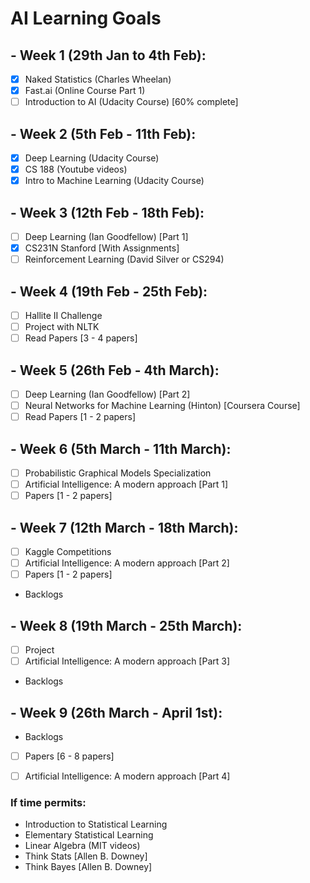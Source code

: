 # AI Learning Goals

## - Week 1 (29th Jan to 4th Feb):
- [X] Naked Statistics (Charles Wheelan)
- [X] Fast.ai (Online Course Part 1)
- [ ] Introduction to AI (Udacity Course) [60% complete]

## - Week 2 (5th Feb - 11th Feb):
- [X] Deep Learning (Udacity Course)
- [X] CS 188 (Youtube videos)
- [X] Intro to Machine Learning (Udacity Course)

## - Week 3 (12th Feb - 18th Feb):
- [ ] Deep Learning (Ian Goodfellow) [Part 1]
- [X] CS231N Stanford [With Assignments]
- [ ] Reinforcement Learning (David Silver or CS294)

## - Week 4 (19th Feb - 25th Feb):
- [ ] Hallite II Challenge
- [ ] Project with NLTK
- [ ] Read Papers [3 - 4 papers]

## - Week 5 (26th Feb - 4th March):
- [ ] Deep Learning (Ian Goodfellow) [Part 2]
- [ ] Neural Networks for Machine Learning (Hinton) [Coursera Course]
- [ ] Read Papers [1 - 2 papers]

## - Week 6 (5th March - 11th March):
- [ ] Probabilistic Graphical Models Specialization
- [ ] Artificial Intelligence: A modern approach [Part 1]
- [ ] Papers [1 - 2 papers]

## - Week 7 (12th March - 18th March):
- [ ] Kaggle Competitions
- [ ] Artificial Intelligence: A modern approach [Part 2]
- [ ] Papers [1 - 2 papers]
- Backlogs

## - Week 8 (19th March - 25th March):
- [ ] Project
- [ ] Artificial Intelligence: A modern approach [Part 3]
- Backlogs

## - Week 9 (26th March - April 1st):
- Backlogs
- [ ] Papers [6 - 8 papers]
- [ ] Artificial Intelligence: A modern approach [Part 4]


### If time permits:
- Introduction to Statistical Learning
- Elementary Statistical Learning
- Linear Algebra (MIT videos)
- Think Stats [Allen B. Downey]
- Think Bayes [Allen B. Downey]
